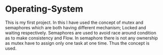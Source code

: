 # Operating-System
This is my first project.
In this I have used the concept of mutex and semaphores which are both having different mechanism; Locked and waiting respectively.
Semaphores are used to avoid race around condition as to make consistency and Flow.
In semaphore there is not any ownership as mutex have to assign only one task at one time.
Thus the concept is used.

